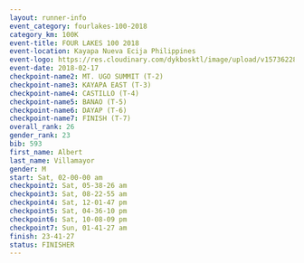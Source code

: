 ```yaml
---
layout: runner-info 
event_category: fourlakes-100-2018 
category_km: 100K 
event-title: FOUR LAKES 100 2018 
event-location: Kayapa Nueva Ecija Philippines 
event-logo: https://res.cloudinary.com/dykbosktl/image/upload/v1573622832/Logo/logo_1_hdutmh.jpg 
event-date: 2018-02-17 
checkpoint-name2: MT. UGO SUMMIT (T-2) 
checkpoint-name3: KAYAPA EAST (T-3) 
checkpoint-name4: CASTILLO (T-4) 
checkpoint-name5: BANAO (T-5) 
checkpoint-name6: DAYAP (T-6) 
checkpoint-name7: FINISH (T-7) 
overall_rank: 26
gender_rank: 23
bib: 593
first_name: Albert
last_name: Villamayor
gender: M
start: Sat, 02-00-00 am
checkpoint2: Sat, 05-38-26 am
checkpoint3: Sat, 08-22-55 am
checkpoint4: Sat, 12-01-47 pm
checkpoint5: Sat, 04-36-10 pm
checkpoint6: Sat, 10-08-09 pm
checkpoint7: Sun, 01-41-27 am
finish: 23-41-27
status: FINISHER
---
```

